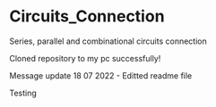 # Circuits_Connection
Series, parallel and combinational circuits connection

Cloned repository to my pc successfully!

Message update 18 07 2022 - Editted readme file

Testing
